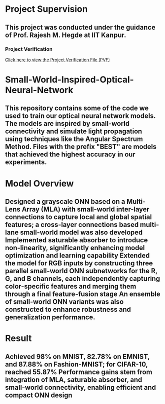 # Project Supervision
This project was conducted under the guidance of Prof. Rajesh M. Hegde at IIT Kanpur.
----
### Project Verification  
[Click here to view the Project Verification File (PVF)](https://github.com/kaushalmehra23/Small-World-Inspired-Optical-Neural-Network/blob/eb0c6607380ef28cd5033820758625adb0a798f5/Small-World-Inspired%20Optical%20Neural%20Network_PVF.pdf)
# Small-World-Inspired-Optical-Neural-Network
This repository contains some of the code we used to train our optical neural network models. The models are inspired by small-world connectivity and simulate light propagation using techniques like the Angular Spectrum Method.
Files with the prefix "BEST" are models that achieved the highest accuracy in our experiments.
-----
# Model Overview
Designed a grayscale ONN based on a Multi-Lens Array (MLA) with small-world inter-layer
connections to capture local and global spatial features; a cross-layer connections based multi-lane
small-world model was also developed
Implemented saturable absorber to introduce non-linearity, significantly enhancing model
optimization and learning capability
Extended the model for RGB inputs by constructing three parallel small-world ONN subnetworks
for the R, G, and B channels, each independently capturing color-specific features and merging them
through a final feature-fusion stage
An ensemble of small-world ONN variants was also constructed to enhance robustness and
generalization performance.
---
# Result
Achieved 98% on MNIST, 82.78% on EMNIST, and 87.88% on Fashion-MNIST; for CIFAR-10, reached
55.87%
Performance gains stem from integration of MLA, saturable absorber, and small-world
connectivity, enabling efficient and compact ONN design
----
